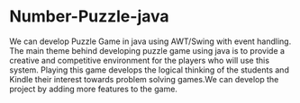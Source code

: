 # Number-Puzzle-java
We can develop Puzzle Game in java using AWT/Swing with event handling. The main theme behind developing puzzle game using java is to provide a creative and competitive environment for the players who will use this system. Playing this game develops the logical thinking of the students  and Kindle their interest towards problem solving games.We can develop the project by adding more features to the game. 
